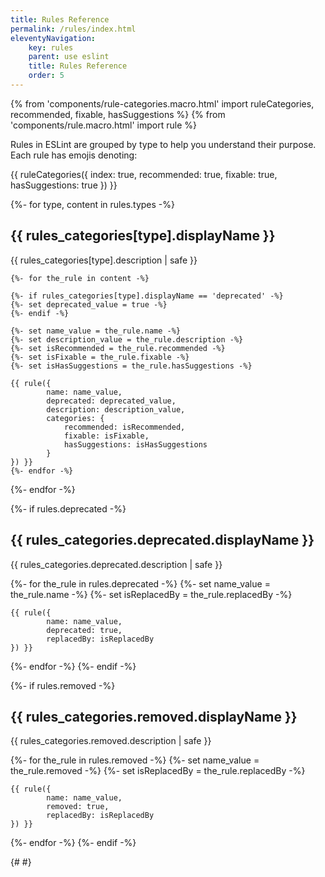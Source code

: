 ```yaml
---
title: Rules Reference
permalink: /rules/index.html
eleventyNavigation:
    key: rules
    parent: use eslint
    title: Rules Reference
    order: 5
---
```


{% from 'components/rule-categories.macro.html' import ruleCategories, recommended, fixable, hasSuggestions %}
{% from 'components/rule.macro.html' import rule %}

Rules in ESLint are grouped by type to help you understand their purpose. Each rule has emojis denoting:

{{ ruleCategories({
        index: true,
        recommended: true,
        fixable: true,
        hasSuggestions: true
}) }}

{%- for type, content in rules.types -%}

<h2 id="{{ rules_categories[type].displayName | slugify }}"> {{ rules_categories[type].displayName }} </h2>

{{ rules_categories[type].description | safe }}

    {%- for the_rule in content -%}

    {%- if rules_categories[type].displayName == 'deprecated' -%}
    {%- set deprecated_value = true -%}
    {%- endif -%}

    {%- set name_value = the_rule.name -%}
    {%- set description_value = the_rule.description -%}
    {%- set isRecommended = the_rule.recommended -%}
    {%- set isFixable = the_rule.fixable -%}
    {%- set isHasSuggestions = the_rule.hasSuggestions -%}

    {{ rule({
            name: name_value,
            deprecated: deprecated_value,
            description: description_value,
            categories: {
                recommended: isRecommended,
                fixable: isFixable,
                hasSuggestions: isHasSuggestions
            }
    }) }}
    {%- endfor -%}
{%- endfor -%}

{%- if rules.deprecated -%}

<h2 id="{{ rules_categories.deprecated.displayName | slugify }}">{{ rules_categories.deprecated.displayName }}</h2>

{{ rules_categories.deprecated.description | safe }}

{%- for the_rule in rules.deprecated -%}
    {%- set name_value = the_rule.name -%}
    {%- set isReplacedBy = the_rule.replacedBy -%}

    {{ rule({
            name: name_value,
            deprecated: true,
            replacedBy: isReplacedBy
    }) }}
{%- endfor -%}
{%- endif -%}

{%- if rules.removed -%}

<h2 id="{{ rules_categories.removed.displayName | slugify }}">{{ rules_categories.removed.displayName }}</h2>

{{ rules_categories.removed.description | safe }}

{%- for the_rule in rules.removed -%}
    {%- set name_value = the_rule.removed -%}
    {%- set isReplacedBy = the_rule.replacedBy -%}

    {{ rule({
            name: name_value,
            removed: true,
            replacedBy: isReplacedBy
    }) }}
{%- endfor -%}
{%- endif -%}

{# <!-- markdownlint-disable-file MD046 --> #}
